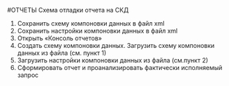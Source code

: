 #ОТЧЕТЫ 
Схема отладки отчета на СКД

1. Сохранить схему компоновки данных в файл xml
2. Сохранить настройки компоновки данных в файл xml
3. Открыть «Консоль отчетов»
4. Создать схему компоновки данных. Загрузить схему компоновки данных из файла (см. пункт 1)
5. Загрузить настройки компоновки данных из файла (см.пункт 2)
6. Сформировать отчет и проанализировать фактически исполняемый запрос